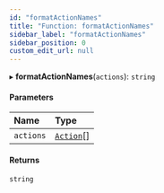 ```yaml
---
id: "formatActionNames"
title: "Function: formatActionNames"
sidebar_label: "formatActionNames"
sidebar_position: 0
custom_edit_url: null
---
```


▸ **formatActionNames**(`actions`): `string`

#### Parameters

| Name | Type |
| :------ | :------ |
| `actions` | [`Action`](../interfaces/Action.md)[] |

#### Returns

`string`
